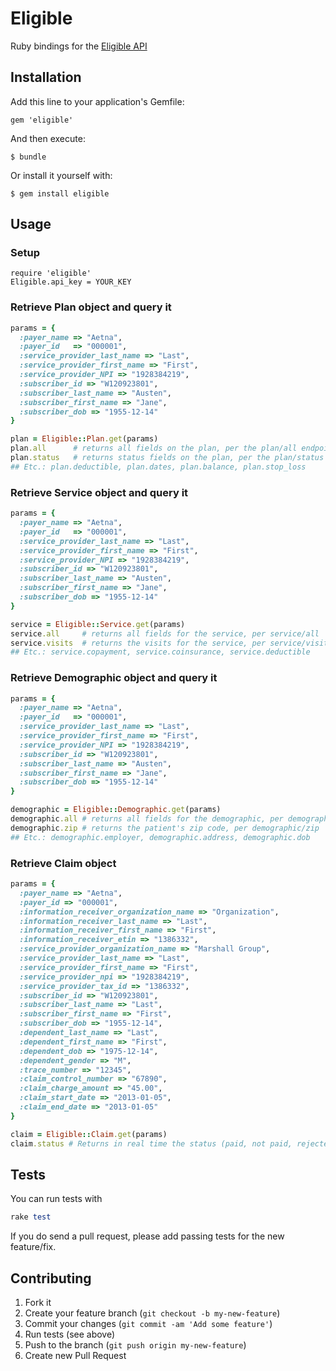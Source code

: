 # Eligible

Ruby bindings for the [Eligible API](https://eligibleapi.com/rest-api-v1)

## Installation

Add this line to your application's Gemfile:

    gem 'eligible'

And then execute:

    $ bundle

Or install it yourself with:

    $ gem install eligible

## Usage

### Setup
    require 'eligible'
    Eligible.api_key = YOUR_KEY

### Retrieve Plan object and query it

```ruby
params = {
  :payer_name => "Aetna",
  :payer_id   => "000001",
  :service_provider_last_name => "Last",
  :service_provider_first_name => "First",
  :service_provider_NPI => "1928384219",
  :subscriber_id => "W120923801",
  :subscriber_last_name => "Austen",
  :subscriber_first_name => "Jane",
  :subscriber_dob => "1955-12-14"
}

plan = Eligible::Plan.get(params)
plan.all      # returns all fields on the plan, per the plan/all endpoint
plan.status   # returns status fields on the plan, per the plan/status endpoint
## Etc.: plan.deductible, plan.dates, plan.balance, plan.stop_loss 
```

### Retrieve Service object and query it

```ruby
params = {
  :payer_name => "Aetna",
  :payer_id   => "000001",
  :service_provider_last_name => "Last",
  :service_provider_first_name => "First",
  :service_provider_NPI => "1928384219",
  :subscriber_id => "W120923801",
  :subscriber_last_name => "Austen",
  :subscriber_first_name => "Jane",
  :subscriber_dob => "1955-12-14"
}

service = Eligible::Service.get(params)
service.all     # returns all fields for the service, per service/all
service.visits  # returns the visits for the service, per service/visits
## Etc.: service.copayment, service.coinsurance, service.deductible
```

### Retrieve Demographic object and query it

```ruby
params = {
  :payer_name => "Aetna",
  :payer_id   => "000001",
  :service_provider_last_name => "Last",
  :service_provider_first_name => "First",
  :service_provider_NPI => "1928384219",
  :subscriber_id => "W120923801",
  :subscriber_last_name => "Austen",
  :subscriber_first_name => "Jane",
  :subscriber_dob => "1955-12-14"
}

demographic = Eligible::Demographic.get(params)
demographic.all # returns all fields for the demographic, per demographic/all
demographic.zip # returns the patient's zip code, per demographic/zip
## Etc.: demographic.employer, demographic.address, demographic.dob
```

### Retrieve Claim object

```ruby
params = {
  :payer_name => "Aetna",
  :payer_id => "000001",
  :information_receiver_organization_name => "Organization",
  :information_receiver_last_name => "Last",
  :information_receiver_first_name => "First",
  :information_receiver_etin => "1386332",
  :service_provider_organization_name => "Marshall Group",
  :service_provider_last_name => "Last",
  :service_provider_first_name => "First",
  :service_provider_npi => "1928384219",
  :service_provider_tax_id => "1386332",
  :subscriber_id => "W120923801",
  :subscriber_last_name => "Last", 
  :subscriber_first_name => "First",
  :subscriber_dob => "1955-12-14",
  :dependent_last_name => "Last",
  :dependent_first_name => "First",
  :dependent_dob => "1975-12-14",
  :dependent_gender => "M",
  :trace_number => "12345",
  :claim_control_number => "67890",
  :claim_charge_amount => "45.00",
  :claim_start_date => "2013-01-05",
  :claim_end_date => "2013-01-05"
}    

claim = Eligible::Claim.get(params)
claim.status # Returns in real time the status (paid, not paid, rejected, denied, etc) of claim specified.
```

## Tests

You can run tests with 

```ruby
rake test
```

If you do send a pull request, please add passing tests for the new feature/fix.

## Contributing

1. Fork it
2. Create your feature branch (`git checkout -b my-new-feature`)
3. Commit your changes (`git commit -am 'Add some feature'`)
4. Run tests (see above)
5. Push to the branch (`git push origin my-new-feature`)
6. Create new Pull Request
